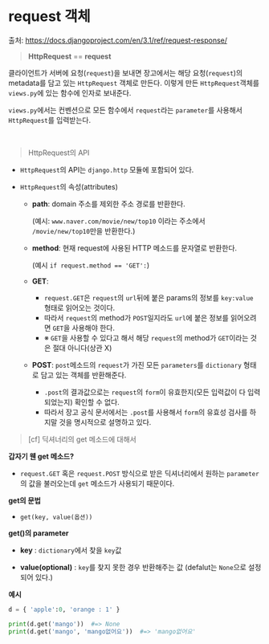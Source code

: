 # request 객체

출처: https://docs.djangoproject.com/en/3.1/ref/request-response/



> **HttpRequest** == **request**

클라이언트가 서버에 요청(`request`)을 보내면 장고에서는 해당 요청(`request`)의 metadata를 담고 있는 `HttpRequest` 객체로 만든다. 이렇게 만든 `HttpRequest`객체를 `views.py`에 있는 함수에 인자로 보내준다. 



`views.py`에서는 컨벤션으로 모든 함수에서 `request`라는 `parameter`를 사용해서 `HttpRequest`를 입력받는다. 



​      

> HttpRequest의 API 

* `HttpRequest`의 API는 `django.http` 모듈에 포함되어 있다. 

* `HttpRequest`의 속성(attributes)

  * **path**: domain 주소를 제외한 주소 경로를 반환한다.

    (예시: `www.naver.com/movie/new/top10` 이라는 주소에서 `/movie/new/top10`만을 반환한다.)

  * **method**: 현재 request에 사용된 HTTP 메소드를 문자열로 반환한다.

    (예시 `if request.method == 'GET':`)

  * **GET**:  

    * `request.GET`은 `request`의 `url`뒤에 붙은 params의 정보를 `key:value` 형태로 읽어오는 것이다. 
    * 따라서 `request`의 method가 `POST`일지라도 `url`에 붙은 정보를 읽어오려면 `GET`을 사용해야 한다. 
    * ※ `GET`을 사용할 수 있다고 해서 해당 `request`의 method가 `GET`이라는 것은 절대 아니다(상관 X)

  * **POST**:  `post`메소드의 `request`가 가진 모든 `parameters`를 `dictionary` 형태로 담고 있는 객체를 반환해준다. 
    * `.post`의 결과값으로는 `request`의 `form`이 유효한지(모든 입력값이 다 입력되었는지) 확인할 수 없다.
    * 따라서 장고 공식 문서에서는 `.post`를 사용해서 `form`의 유효성 검사를 하지말 것을 명시적으로 설명하고 있다. 

  





> [cf] 딕셔너리의 get 메소드에 대해서 



**갑자기 웬 get 메소드?**

* `request.GET` 혹은 `request.POST` 방식으로 받은 딕셔너리에서 원하는 `parameter`의 값을 불러오는데 `get` 메소드가 사용되기 때문이다.



**get의 문법**

* `get(key, value(옵션))`      





**get()의 parameter**

* **key** : `dictionary`에서 찾을 `key`값

* **value(optional)** : `key`를 찾지 못한 경우 반환해주는 값 (defalut는 `None`으로 설정되어 있다.)    



**예시**

```python
d = { 'apple':0, 'orange : 1' }

print(d.get('mango'))  #=> None
print(d.get('mango', 'mango없어요'))  #=> 'mango없어요'
```

